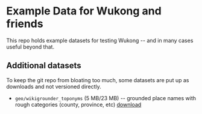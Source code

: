 # Example Data for Wukong and friends

This repo holds example datasets for testing Wukong -- and in many cases useful beyond that.

## Additional datasets

To keep the git repo from bloating too much, some datasets are put up as downloads and not versioned directly.

* `geo/wikigrounder_toponyms` (5 MB/23 MB) -- grounded place names with rough categories (county, province, etc) [download](https://github.com/downloads/infochimps-labs/wukong-example-data/wikigrounder_toponyms.tar.bz2)
